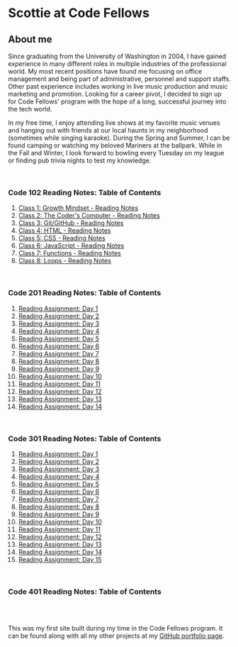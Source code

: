 # Scottie at Code Fellows

## About me

Since graduating from the University of Washington in 2004, I have gained experience in many different roles in multiple industries of the professional world. My most recent positions have found me focusing on office management and being part of administrative, personnel and support staffs. Other past experience includes working in live music production and music marketing and promotion. Looking for a career pivot, I decided to sign up for Code Fellows' program with the hope of a long, successful journey into the tech world.

In my free time, I enjoy attending live shows at my favorite music venues and hanging out with friends at our local haunts in my neighborhood (sometimes while singing karaoke). During the Spring and Summer, I can be found camping or watching my beloved Mariners at the ballpark. While in the Fall and Winter, I look forward to bowling every Tuesday on my league or finding pub trivia nights to test my knowledge.

<br/>

### Code 102 Reading Notes: Table of Contents
1. [Class 1: Growth Mindset - Reading Notes](class1.md)
2. [Class 2: The Coder's Computer - Reading Notes](class2.md)
3. [Class 3: Git/GitHub - Reading Notes](class3.md)
4. [Class 4: HTML - Reading Notes](class4.md)
5. [Class 5: CSS - Reading Notes](class5.md)
6. [Class 6: JavaScript - Reading Notes](class6.md)
7. [Class 7: Functions - Reading Notes](class7.md)
8. [Class 8: Loops - Reading Notes](class8.md)

<br/>

### Code 201 Reading Notes: Table of Contents
1. [Reading Assignment: Day 1](201-class-01.md)
2. [Reading Assignment: Day 2](201-class-02.md)
3. [Reading Assignment: Day 3](201-class-03.md)
4. [Reading Assignment: Day 4](201-class-04.md)
5. [Reading Assignment: Day 5](201-class-05.md)
6. [Reading Assignment: Day 6](201-class-06.md)
7. [Reading Assignment: Day 7](201-class-07.md)
8. [Reading Assignment: Day 8](201-class-08.md)
9. [Reading Assignment: Day 9](201-class-09.md)
10. [Reading Assignment: Day 10](201-class-10.md)
11. [Reading Assignment: Day 11](201-class-11.md)
12. [Reading Assignment: Day 12](201-class-12.md)
13. [Reading Assignment: Day 13](201-class-13.md)
14. [Reading Assignment: Day 14](201-class-14.md)

<br/>

### Code 301 Reading Notes: Table of Contents
1. [Reading Assignment: Day 1](301-class-01.md)
2. [Reading Assignment: Day 2](301-class-02.md)
3. [Reading Assignment: Day 3](301-class-03.md)
4. [Reading Assignment: Day 4](301-class-04.md)
5. [Reading Assignment: Day 5](301-class-05.md)
6. [Reading Assignment: Day 6](301-class-06.md)
7. [Reading Assignment: Day 7](301-class-07.md)
8. [Reading Assignment: Day 8](301-class-08.md)
9. [Reading Assignment: Day 9](301-class-09.md)
10. [Reading Assignment: Day 10](301-class-10.md)
11. [Reading Assignment: Day 11](301-class-11.md)
12. [Reading Assignment: Day 12](301-class-12.md)
13. [Reading Assignment: Day 13](301-class-13.md)
14. [Reading Assignment: Day 14](301-class-14.md)
15. [Reading Assignment: Day 15](301-class-15.md)

<br/>

### Code 401 Reading Notes: Table of Contents


<br/><br/>

This was my first site built during my time in the Code Fellows program. It can be found along with all my other projects at my [GitHub portfolio page](https://github.com/Scottie-Houghton/).
